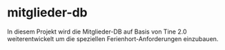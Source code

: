 # mitglieder-db
In diesem Projekt wird die Mitglieder-DB auf Basis von Tine 2.0 weiterentwickelt um die speziellen Ferienhort-Anforderungen einzubauen.
